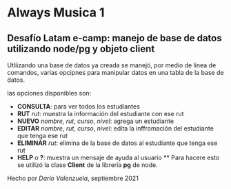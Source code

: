 # Always Musica 1
## Desafío Latam e-camp: manejo de base de datos utilizando node/pg y objeto client

Utliizando una base de datos ya creada se manejó, por medio de línea de comandos, varias opcipnes para manipular datos en una tabla de la base de datos.

las opciones disponibles son:
 - **CONSULTA**: para ver todos los estudiantes 
 - **RUT** *rut*: muestra la información del estudiante con ese rut
 - **NUEVO** *nombre*, *rut*, *curso*, *nivel*: agrega un estudiante
 - **EDITAR** *nombre*, *rut*, *curso*, *nivel*: edita la inffromación del estudiante que tenga ese rut
 - **ELIMINAR** *rut*: elimina de la base de datos al estudiante que tenga ese rut
 - **HELP** o **?**: muestra un mensaje de ayuda al usuario
 **
 Para hacere esto se utilizó la clase **Client** de la librería **pg** de node.


 Hecho por *Darío Valenzuela*, septiembre 2021
 